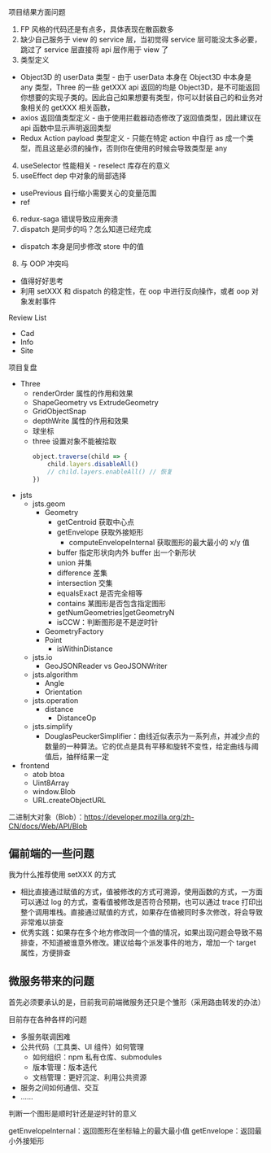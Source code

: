 项目结果方面问题
1. FP 风格的代码还是有点多，具体表现在散函数多
2. 缺少自己服务于 view 的 service 层，当初觉得 service 层可能没太多必要，跳过了 service 层直接将 api 层作用于 view 了
3. 类型定义
  * Object3D 的 userData 类型 - 由于 userData 本身在 Object3D 中本身是 any 类型，Three 的一些 getXXX api 返回的均是 Object3D，是不可能返回你想要的实现子类的。因此自己如果想要有类型，你可以封装自己的和业务对象相关的 getXXX 相关函数，
  * axios 返回值类型定义 - 由于使用拦截器动态修改了返回值类型，因此建议在 api 函数中显示声明返回类型
  * Redux Action payload 类型定义 - 只能在特定 action 中自行 as 成一个类型，而且这是必须的操作，否则你在使用的时候会导致类型是 any
4. useSelector 性能相关 - reselect 库存在的意义
5. useEffect dep 中对象的局部选择
  * usePrevious 自行缩小需要关心的变量范围
  * ref
6. redux-saga 错误导致应用奔溃
7. dispatch 是同步的吗？怎么知道已经完成
  * dispatch 本身是同步修改 store 中的值
8. 与 OOP 冲突吗
  * 值得好好思考
  * 利用 setXXX 和 dispatch 的稳定性，在 oop 中进行反向操作，或者 oop 对象发射事件

Review List
* Cad
* Info
* Site

项目复盘
* Three
  * renderOrder 属性的作用和效果
  * ShapeGeometry vs ExtrudeGeometry
  * GridObjectSnap
  * depthWrite 属性的作用和效果
  * 球坐标
  * three 设置对象不能被拾取
    ```js
    object.traverse(child => {
        child.layers.disableAll()
        // child.layers.enableAll() // 恢复
    })
    ```
* jsts
  * jsts.geom
    * Geometry
      * getCentroid 获取中心点
      * getEnvelope 获取外接矩形
        * computeEnvelopeInternal 获取图形的最大最小的 x/y 值
      * buffer 指定形状向内外 buffer 出一个新形状
      * union 并集
      * difference 差集
      * intersection 交集
      * equalsExact 是否完全相等
      * contains 某图形是否包含指定图形
      * getNumGeometries|getGeometryN
      * isCCW：判断图形是不是逆时针
    * GeometryFactory
    * Point
      * isWithinDistance
  * jsts.io
    * GeoJSONReader vs GeoJSONWriter
  * jsts.algorithm
    * Angle
    * Orientation
  * jsts.operation
    * distance
      * DistanceOp
  * jsts.simplify
    * DouglasPeuckerSimplifier：曲线近似表示为一系列点，并减少点的数量的一种算法。它的优点是具有平移和旋转不变性，给定曲线与阈值后，抽样结果一定
* frontend
  * atob btoa
  * Uint8Array
  * window.Blob
  * URL.createObjectURL

二进制大对象（Blob）：https://developer.mozilla.org/zh-CN/docs/Web/API/Blob

## 偏前端的一些问题
我为什么推荐使用 setXXX 的方式
* 相比直接通过赋值的方式，值被修改的方式可溯源，使用函数的方式，一方面可以通过 log 的方式，查看值被修改是否符合预期，也可以通过 trace 打印出整个调用堆栈。直接通过赋值的方式，如果存在值被同时多次修改，将会导致非常难以排查
* 优秀实践：如果存在多个地方修改同一个值的情况，如果出现问题会导致不易排查，不知道被谁意外修改。建议给每个派发事件的地方，增加一个 target 属性，方便排查

## 微服务带来的问题
首先必须要承认的是，目前我司前端微服务还只是个雏形（采用路由转发的办法）

目前存在各种各样的问题
* 多服务联调困难
* 公共代码（工具类、UI 组件）如何管理
  * 如何组织：npm 私有仓库、submodules
  * 版本管理：版本迭代
  * 文档管理：更好沉淀、利用公共资源
* 服务之间如何通信、交互
* ……


判断一个图形是顺时针还是逆时针的意义

getEnvelopeInternal：返回图形在坐标轴上的最大最小值
getEnvelope：返回最小外接矩形
